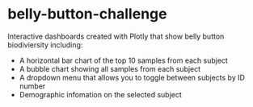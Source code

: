 # belly-button-challenge

Interactive dashboards created with Plotly that show belly button biodiviersity including:

* A horizontal bar chart of the top 10 samples from each subject
* A bubble chart showing all samples from each subject
* A dropdown menu that allows you to toggle between subjects by ID number
* Demographic infomation on the selected subject